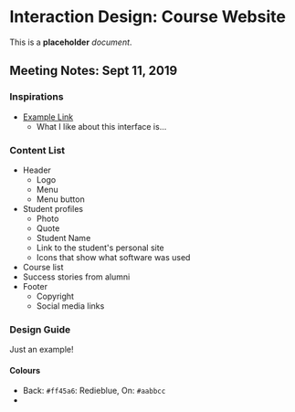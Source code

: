 # Interaction Design: Course Website

This is a **placeholder** _document_.


## Meeting Notes: Sept 11, 2019

### Inspirations
- [Example Link](https://dribbble.com/shots/7151217-Plants-App-Today-Tasks)
  - What I like about this interface is...

### Content List
<!-- THIS IS JUST AN EXAMPLE LIST!!!!! Create your own -->

- Header
  - Logo
  - Menu
  - Menu button
- Student profiles
  - Photo
  - Quote
  - Student Name
  - Link to the student's personal site
  - Icons that show what software was used
- Course list
- Success stories from alumni
- Footer
  - Copyright
  - Social media links

### Design Guide

Just an example!

#### Colours
- Back: `#ff45a6`: Redieblue, On: `#aabbcc`
- 